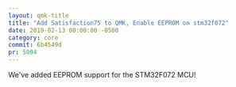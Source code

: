 ```yaml
---
layout: qmk-title
title: "Add Satisfaction75 to QMK, Enable EEPROM on stm32f072"
date: 2019-02-13 00:00:00 -0500
category: core
commit: 6b4549d
pr: 5094
---
```


We've added EEPROM support for the STM32F072 MCU! 